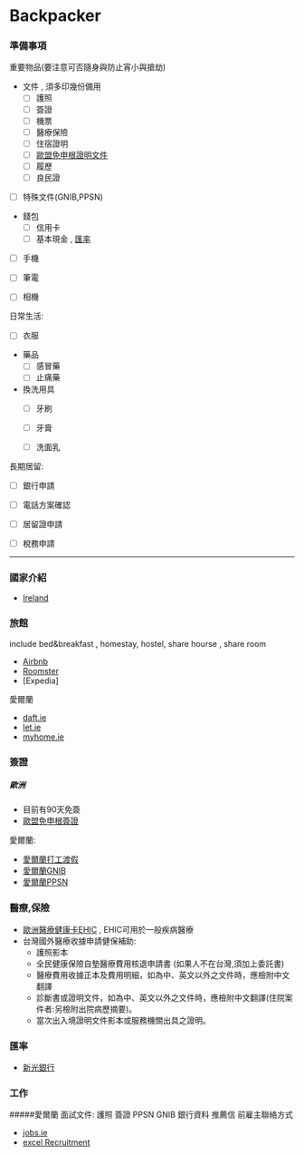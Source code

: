 # Backpacker

### 準備事項
重要物品(要注意可否隨身與防止宵小與搶劫)  
- 文件 , 須多印幾份備用
    - [ ] 護照
    - [ ] 簽證
    - [ ] 機票
    - [ ] 醫療保險
    - [ ] 住宿證明
    - [ ] [歐盟免申根證明文件](#歐洲)
    - [ ] 履歷
    - [ ] 良民證
- [ ] 特殊文件(GNIB,PPSN)
- 錢包
    - [ ] 信用卡
    - [ ] 基本現金 , [匯率](#匯率)
- [ ] 手機
- [ ] 筆電
- [ ] 相機


日常生活: 
- [ ] 衣服
- 藥品
    - [ ] 感冒藥
    - [ ] 止痛藥
- 換洗用具
    - [ ] 牙刷
    - [ ] 牙膏
    - [ ] 洗面乳


長期居留:
- [ ] 銀行申請
- [ ] 電話方案確認
- [ ] 居留證申請
- [ ] 稅務申請


<hr>



### 國家介紹
- [Ireland](Region/Ireland.md)



### 旅館
include bed&breakfast , homestay, hostel, share hourse , share room
- [Airbnb](https://www.airbnb.com)
- [Roomster](https://www.roomster.com)
- [Expedia]

愛爾蘭
- [daft.ie](http://www.daft.ie/)
- [let.ie](http://www.let.ie/)
- [myhome.ie](http://www.myhome.ie/)




### 簽證

##### 歐洲
- 目前有90天免簽
- [歐盟免申根簽證](http://www.mofa.gov.tw/Mobile/FAQ.aspx?s=AD6908DFDDB62656)

愛爾蘭:  
- [愛爾蘭打工渡假](applicants/Ireland_WHA.md)
- [愛爾蘭GNIB](Region/Ireland.md#GNIB)
- [愛爾蘭PPSN](Region/Ireland.md#PPSN)




### 醫療,保險
- [歐洲醫療健康卡EHIC](http://www.hse.ie/eng/services/list/1/schemes/EHIC/) , EHIC可用於一般疾病醫療
- 台灣國外醫療收據申請健保補助:
    - 護照影本
    - 全民健康保險自墊醫療費用核退申請書 (如果人不在台灣,須加上委託書)
    - 醫療費用收據正本及費用明細，如為中、英文以外之文件時，應檢附中文翻譯 
    - 診斷書或證明文件，如為中、英文以外之文件時，應檢附中文翻譯(住院案件者:另檢附出院病歷摘要)。
    - 當次出入境證明文件影本或服務機關出具之證明。


### 匯率
- [新光銀行](https://www.skbank.com.tw/RAT/RAT2_Historys.aspx)



### 工作

#####愛爾蘭
面試文件: 護照 簽證 PPSN GNIB 銀行資料 推薦信 前雇主聯絡方式
- [jobs.ie](http://www.jobs.ie/)
- [excel Recruitment](http://www.excelrecruitment.ie/)



